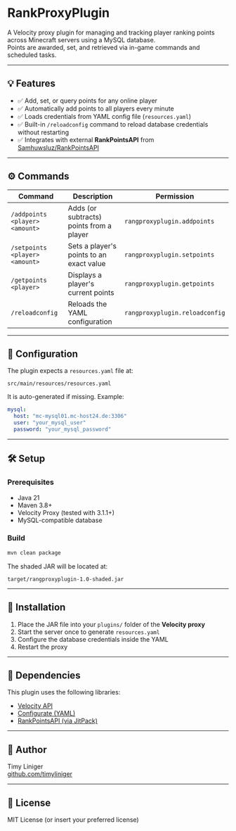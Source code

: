 # RankProxyPlugin

A Velocity proxy plugin for managing and tracking player ranking points across Minecraft servers using a MySQL database.  
Points are awarded, set, and retrieved via in-game commands and scheduled tasks.

---

## 💡 Features

- ✅ Add, set, or query points for any online player
- ✅ Automatically add points to all players every minute
- ✅ Loads credentials from YAML config file (`resources.yaml`)
- ✅ Built-in `/reloadconfig` command to reload database credentials without restarting
- ✅ Integrates with external **RankPointsAPI** from [Samhuwsluz/RankPointsAPI](https://github.com/Samhuwsluz/RankPointsAPI)

---

## ⚙️ Commands

| Command | Description | Permission |
|--------|-------------|------------|
| `/addpoints <player> <amount>` | Adds (or subtracts) points from a player | `rangproxyplugin.addpoints` |
| `/setpoints <player> <amount>` | Sets a player's points to an exact value | `rangproxyplugin.setpoints` |
| `/getpoints <player>` | Displays a player's current points | `rangproxyplugin.getpoints` |
| `/reloadconfig` | Reloads the YAML configuration | `rangproxyplugin.reloadconfig` |

---

## 📁 Configuration

The plugin expects a `resources.yaml` file at:

```
src/main/resources/resources.yaml
```

It is auto-generated if missing. Example:
```yaml
mysql:
  host: "mc-mysql01.mc-host24.de:3306"
  user: "your_mysql_user"
  password: "your_mysql_password"
```

---

## 🛠 Setup

### Prerequisites

- Java 21
- Maven 3.8+
- Velocity Proxy (tested with 3.1.1+)
- MySQL-compatible database

### Build

```bash
mvn clean package
```

The shaded JAR will be located at:
```
target/rangproxyplugin-1.0-shaded.jar
```

---

## 🔌 Installation

1. Place the JAR file into your `plugins/` folder of the **Velocity proxy**
2. Start the server once to generate `resources.yaml`
3. Configure the database credentials inside the YAML
4. Restart the proxy

---

## 🧩 Dependencies

This plugin uses the following libraries:

- [Velocity API](https://velocitypowered.com/)
- [Configurate (YAML)](https://github.com/SpongePowered/Configurate)
- [RankPointsAPI (via JitPack)](https://github.com/Samhuwsluz/RankPointsAPI)

---

## 👤 Author

Timy Liniger  
[github.com/timyliniger](https://github.com/timyliniger)

---

## 📜 License

MIT License (or insert your preferred license)